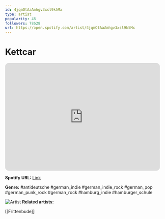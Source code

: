 ```yaml
---
id: 4jqmOtAaAmhgv3xsl9k5Mx
type: artist
popularity: 46
followers: 78628
url: https://open.spotify.com/artist/4jqmOtAaAmhgv3xsl9k5Mx
---
```

# Kettcar

<iframe style="border-radius:12px" src="https://open.spotify.com/embed/artist/4jqmOtAaAmhgv3xsl9k5Mx" width="100%" height="352" frameBorder="0" allowfullscreen="" allow="autoplay; clipboard-write; encrypted-media; fullscreen; picture-in-picture" loading="lazy"></iframe>

**Spotify URL:** [Link](https://open.spotify.com/artist/4jqmOtAaAmhgv3xsl9k5Mx)

**Genre:**  #antideutsche #german_indie #german_indie_rock #german_pop #german_punk_rock #german_rock #hamburg_indie #hamburger_schule

![Artist](https://i.scdn.co/image/ab6761610000e5eb2afb37c18e8aa5a1183010ed)
**Related artists:**

[[Frittenbude]]
